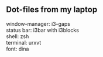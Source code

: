 ## Dot-files from my laptop

window-manager: i3-gaps<br />
status bar: i3bar with i3blocks<br />
shell: zsh<br />
terminal: urxvt<br />
font: dina<br />

